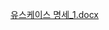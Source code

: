 [유스케이스 명세_1.docx](https://github.com/software-engineering-2024/Team-Project/files/14897697/_1.docx)
